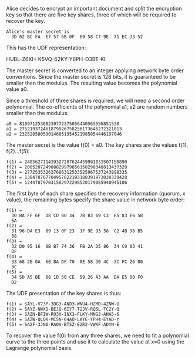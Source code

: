 
Alice decides to encrypt an important document and split the encryption key so that
there are five key shares, three of which will be required to recover the key.

~~~~
Alice's master secret is
  3D 02 BC FA  E7 57 6B 0F  69 58 C7 9E  71 EC 33 52
~~~~

This has the UDF representation:

HUBL-Z6XH-K5VQ-62KY-Y6PH-D3BT-KI

The master secret is converted to an integer applying network byte order conventions.
Since the master secret is 128 bits, it is guaranteed to be smaller than the modulus.
The resulting value becomes the polynomial value a0.

Since a threshold of three shares is required, we will need a second order polynomial.
The co-efficients of the polynomial a1, a2 are random numbers smaller than the 
modulus:

~~~~
a0 = 81097125308239772375056440565556851538
a1 = 275219372461879926758256173645272321813
a2 = 232528580590146051954521985054446197046
~~~~

The master secret is the value f(0) = a0. The key shares are the values f(1), f(2)...f(5):

~~~~
f(1) = 248562711439327287624459991833507158890
f(2) = 200520724908829979856158298346813437320
f(3) = 277253532637686312533525967537243898335
f(4) = 138478767704957822193188391973030330428
f(5) = 124478797031582972298520179085940945106
~~~~

The first byte of each share specifies the recovery information (quorum, x value), the
remaining bytes specify the share value in network byte order:

~~~~
f(1) = 
  30 BA FF 6F  D8 CD B0 34  7B B3 69 C3  E5 83 E6 5B
  6A
f(2) = 
  31 96 DA E3  09 13 0F 23  1F 9E 93 58  C2 4B 98 B5
  88
f(3) = 
  32 D0 95 16  8B B7 74 36  FB 2A D5 86  34 C9 03 41
  DF
f(4) = 
  33 68 2E 0A  60 BA DF 70  0E 58 30 4C  3C FC 26 00
  3C
f(5) = 
  34 5D A5 BE  88 1D 50 CE  59 26 A3 AA  DA E5 00 F0
  D2
~~~~

The UDF presentation of the key shares is thus:

~~~~
f(1) = SAYL-V73P-3DG3-AND3-WNU4-HZMD-4ZNW-U
f(2) = SAYZ-NWXD-BEJQ-6IY7-T2JV-RQSL-TC2Y-Q
f(3) = SAZN-BFIW-RO3X-INX3-FLKY-MNGJ-ANA5-6
f(4) = SAZW-QLQK-MC5N-64AO-LAYE-YPH4-EYAD-Y
f(5) = SA2F-3JN6-RAOV-BTSZ-E2R2-VWXF-ADYN-E
~~~~

To recover the value f(0) from any three shares, we need to fit a polynomial curve to 
the three points and use it to calculate the value at x=0 using the Lagrange polynomial
basis.
